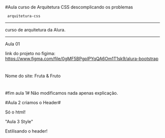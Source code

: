 #Aula curso de Arquitetura CSS descomplicando os problemas

```
 arquitetura-css
```
******
curso de arquitetura da Alura. 
******

Aula 01

link do projeto no figima: https://www.figma.com/file/0gMF5BPgplPYqQA6Om1T1sk9/alura-bootstrap

#
Nome do site: Fruta & Fruto
#

#fim aula 1#
Não modificamos nada apenas explicação.

#Aula 2 criamos o Header#

Só o html!

"Aula 3 Style"

Estilisando o header!
